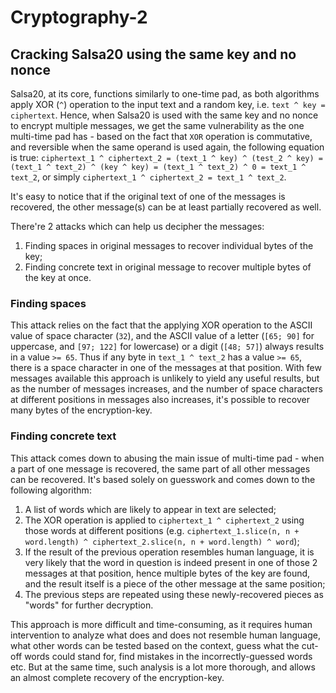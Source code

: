 # Cryptography-2

## Cracking Salsa20 using the same key and no nonce

Salsa20, at its core, functions similarly to one-time pad, as both algorithms apply XOR (`^`) operation to the input text and a random key, i.e. `text ^ key = ciphertext`. Hence, when Salsa20 is used with the same key and no nonce to encrypt multiple messages, we get the same vulnerability as the one multi-time pad has - based on the fact that `XOR` operation is commutative, and reversible when the same operand is used again, the following equation is true: `ciphertext_1 ^ ciphertext_2 = (text_1 ^ key) ^ (test_2 ^ key) = (text_1 ^ text_2) ^ (key ^ key) = (text_1 ^ text_2) ^ 0 = text_1 ^ text_2`, or simply `ciphertext_1 ^ ciphertext_2 = text_1 ^ text_2`.

It's easy to notice that if the original text of one of the messages is recovered, the other message(s) can be at least partially recovered as well.

There're 2 attacks which can help us decipher the messages:
1. Finding spaces in original messages to recover individual bytes of the key;
2. Finding concrete text in original message to recover multiple bytes of the key at once.

### Finding spaces

This attack relies on the fact that the applying XOR operation to the ASCII value of space character (`32`), and the ASCII value of a letter (`[65; 90]` for uppercase, and `[97; 122]` for lowercase) or a digit (`[48; 57]`) always results in a value `>= 65`. Thus if any byte in `text_1 ^ text_2` has a value `>= 65`, there is a space character in one of the messages at that position. With few messages available this approach is unlikely to yield any useful results, but as the number of messages increases, and the number of space characters at different positions in messages also increases, it's possible to recover many bytes of the encryption-key.

### Finding concrete text

This attack comes down to abusing the main issue of multi-time pad - when a part of one message is recovered, the same part of all other messages can be recovered. It's based solely on guesswork and comes down to the following algorithm:

1. A list of words which are likely to appear in text are selected;
2. The XOR operation is applied to `ciphertext_1 ^ ciphertext_2` using those words at different positions (e.g. `ciphertext_1.slice(n, n + word.length) ^ ciphertext_2.slice(n, n + word.length) ^ word`);
3. If the result of the previous operation resembles human language, it is very likely that the word in question is indeed present in one of those 2 messages at that position, hence multiple bytes of the key are found, and the result itself is a piece of the other message at the same position;
4. The previous steps are repeated using these newly-recovered pieces as "words" for further decryption.

This approach is more difficult and time-consuming, as it requires human intervention to analyze what does and does not resemble human language, what other words can be tested based on the context, guess what the cut-off words could stand for, find mistakes in the incorrectly-guessed words etc. But at the same time, such analysis is a lot more thorough, and allows an almost complete recovery of the encryption-key.
